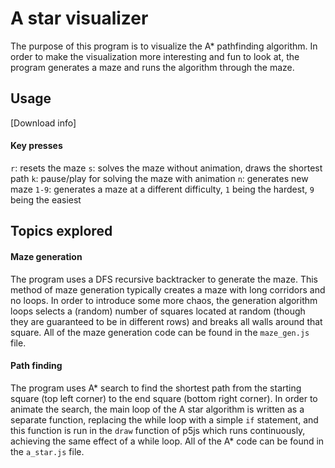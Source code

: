 # A star visualizer
The purpose of this program is to visualize the A* pathfinding algorithm. In order to make the visualization more interesting and fun to look at, the program generates a maze and runs the algorithm through the maze.

## Usage
[Download info]
#### Key presses
`r`: resets the maze
`s`: solves the maze without animation, draws the shortest path
`k`: pause/play for solving the maze with animation
`n`: generates new maze
`1-9`: generates a maze at a different difficulty, `1` being the hardest, `9` being the easiest

## Topics explored
#### Maze generation
The program uses a DFS recursive backtracker to generate the maze. This method of maze generation typically creates a maze with long corridors and no loops. In order to introduce some more chaos, the generation algorithm loops selects a (random) number of squares located at random (though they are guaranteed to be in different rows) and breaks all walls around that square.
All of the maze generation code can be found in the `maze_gen.js` file.

#### Path finding
The program uses A* search to find the shortest path from the starting square (top left corner) to the end square (bottom right corner). In order to animate the search, the main loop of the A star algorithm is written as a separate function, replacing the while loop with a simple `if` statement, and this function is run in the `draw` function of p5js which runs continuously, achieving the same effect of a while loop.
All of the A* code can be found in the `a_star.js` file.
